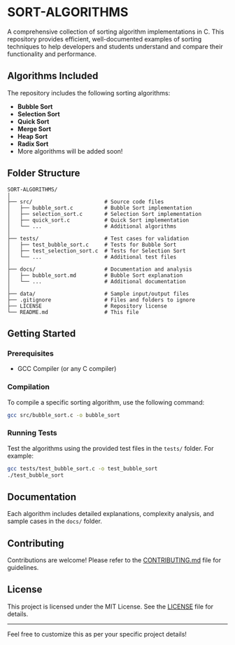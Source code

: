 # SORT-ALGORITHMS  

A comprehensive collection of sorting algorithm implementations in C. This repository provides efficient, well-documented examples of sorting techniques to help developers and students understand and compare their functionality and performance.  

## Algorithms Included  
The repository includes the following sorting algorithms:  
- **Bubble Sort**  
- **Selection Sort**  
- **Quick Sort**  
- **Merge Sort**  
- **Heap Sort**  
- **Radix Sort**  
- More algorithms will be added soon!  

## Folder Structure  

```
SORT-ALGORITHMS/  
│  
├── src/                       # Source code files  
│   ├── bubble_sort.c          # Bubble Sort implementation  
│   ├── selection_sort.c       # Selection Sort implementation  
│   ├── quick_sort.c           # Quick Sort implementation  
│   └── ...                    # Additional algorithms  
│  
├── tests/                     # Test cases for validation  
│   ├── test_bubble_sort.c     # Tests for Bubble Sort  
│   ├── test_selection_sort.c  # Tests for Selection Sort  
│   └── ...                    # Additional test files  
│  
├── docs/                      # Documentation and analysis  
│   ├── bubble_sort.md         # Bubble Sort explanation  
│   └── ...                    # Additional documentation  
│  
├── data/                      # Sample input/output files  
├── .gitignore                 # Files and folders to ignore  
├── LICENSE                    # Repository license  
└── README.md                  # This file  
```  

## Getting Started  

### Prerequisites  
- GCC Compiler (or any C compiler)  

### Compilation  
To compile a specific sorting algorithm, use the following command:  
```bash  
gcc src/bubble_sort.c -o bubble_sort  
```  

### Running Tests  
Test the algorithms using the provided test files in the `tests/` folder. For example:  
```bash  
gcc tests/test_bubble_sort.c -o test_bubble_sort  
./test_bubble_sort  
```  

## Documentation  
Each algorithm includes detailed explanations, complexity analysis, and sample cases in the `docs/` folder.  

## Contributing  
Contributions are welcome! Please refer to the [CONTRIBUTING.md](CONTRIBUTING.md) file for guidelines.  

## License  
This project is licensed under the MIT License. See the [LICENSE](LICENSE) file for details.  

---  

Feel free to customize this as per your specific project details!
